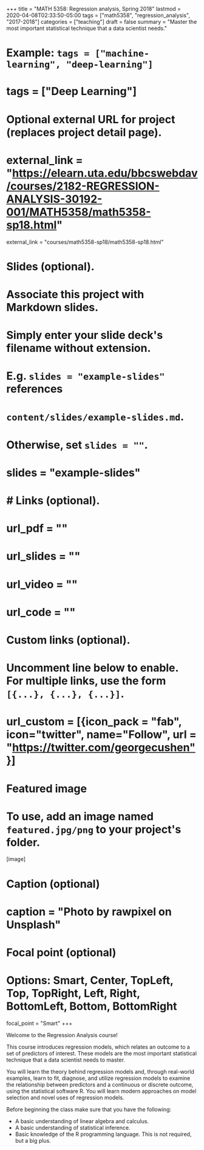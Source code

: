 +++
title = "MATH 5358: Regression analysis, Spring 2018"
lastmod = 2020-04-08T02:33:50-05:00
tags = ["math5358", "regression_analysis", "2017-2018"]
categories = ["teaching"]
draft = false
summary = "Master the most important statistical technique that a data scientist needs."

# Example: `tags = ["machine-learning", "deep-learning"]`
# tags = ["Deep Learning"]

# Optional external URL for project (replaces project detail page).
# external_link = "https://elearn.uta.edu/bbcswebdav/courses/2182-REGRESSION-ANALYSIS-30192-001/MATH5358/math5358-sp18.html"
external_link = "courses/math5358-sp18/math5358-sp18.html"

# Slides (optional).
#   Associate this project with Markdown slides.
#   Simply enter your slide deck's filename without extension.
#   E.g. `slides = "example-slides"` references
#   `content/slides/example-slides.md`.
#   Otherwise, set `slides = ""`.
# slides = "example-slides"

# # Links (optional).
# url_pdf = ""
# url_slides = ""
# url_video = ""
# url_code = ""

# Custom links (optional).
#   Uncomment line below to enable. For multiple links, use the form `[{...}, {...}, {...}]`.
# url_custom = [{icon_pack = "fab", icon="twitter", name="Follow", url = "https://twitter.com/georgecushen"}]

# Featured image
# To use, add an image named `featured.jpg/png` to your project's folder.
[image]
  # Caption (optional)
  # caption = "Photo by rawpixel on Unsplash"

  # Focal point (optional)
  # Options: Smart, Center, TopLeft, Top, TopRight, Left, Right, BottomLeft, Bottom, BottomRight
  focal_point = "Smart"
+++

Welcome to the Regression Analysis course!

This course introduces regression
models, which relates an outcome to a set of predictors of interest. These
models are the most important statistical technique that a data scientist needs
to master.

You will learn the theory behind regression models and, through real-world
examples, learn to fit, diagnose, and utilize regression models to examine the
relationship between predictors and a continuous or discrete outcome, using the
statistical software R. You will learn modern approaches on model selection and
novel uses of regression models.

Before beginning the class make sure that you have the following:

-   A basic understanding of linear algebra and calculus.
-   A basic understanding of statistical inference.
-   Basic knowledge of the R programming language. This is not required, but a big plus.
